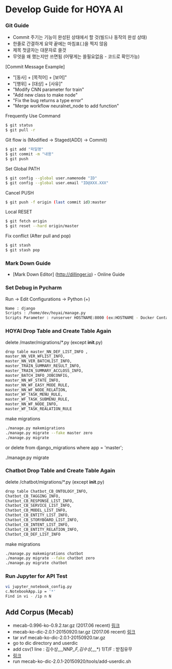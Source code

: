 # Develop Guide for HOYA AI
### Git Guide 
 - Commit 주기는 기능이 완성된 상태에서 할 것(빌드나 동작의 완성 상태)
 - 한줄로 간결하게 요약 끝에는 마침표(.)을 찍지 않음
 - 제목 첫글자는 대문자로 쓸것
 - 무엇을 왜 했는지만 쓰면됨 (어떻게는 쓸필요없음 - 코드로 확인가능)
 
[Commit Message Example]
 - "[동사] + [목적어] + [보어]"
 - "[행위] + [대상] + [사유]"
 - "Modify CNN parameter for train"
 - "Add new class to make node"
 - "Fix the bug returns a type error"
 - "Merge workflow neuralnet_node to add function"

Frequently Use Command 
```sh
$ git status
$ git pull -r
 ```
Git flow is (Modified -> Staged(ADD) -> Commit)
 ```sh
$ git add "파일명"
$ git commit -m "내용"
$ git push
  ```
Set Global PATH
```sh
$ git config --global user.namenode "ID" 
$ git config --global user.email "ID@XXX.XXX"
```
Cancel PUSH
```sh
$ git push -f origin (last commit id):master
```
Local RESET
```sh
$ git fetch origin
$ git reset --hard origin/master
```
Fix conflict (After pull and pop)
```sh
$ git stash
$ git stash pop 
```


### Mark Down Guide
* [Mark Down Editor] (http://dillinger.io) - Online Guide

### Set Debug in Pycharm
Run -> Edit Configurations -> Python (+)
```sh
Name : django
Scripts : /home/dev/hoyai/manage.py
Scripts Parameter : runserver HOSTNAME:8000 (ex:HOSTNAME - Docker Container ID)
```

### HOYAI Drop Table and Create Table Again
delete /master/migrations/*.py (except __init__.py)
```sh
drop table master_NN_DEF_LIST_INFO ,
master_NN_VER_WFLIST_INFO, 
master_NN_VER_BATCHLIST_INFO, 
master_TRAIN_SUMMARY_RESULT_INFO, 
master_TRAIN_SUMMARY_ACCLOSS_INFO, 
master_BATCH_INFO_JOBCONFIG,
master_NN_WF_STATE_INFO, 
master_NN_WF_EASY_MODE_RULE, 
master_NN_WF_NODE_RELATION, 
master_WF_TASK_MENU_RULE, 
master_WF_TASK_SUBMENU_RULE, 
master_NN_WF_NODE_INFO, 
master_WF_TASK_REALATION_RULE
```
make migrations
```sh
./manage.py makemigrations
./manage.py migrate --fake master zero
./manage.py migrate
```
or 
delete from django_migrations where app = 'master'; 

./manage.py migrate

### Chatbot Drop Table and Create Table Again
delete /chatbot/migrations/*.py (except __init__.py)
```sh
drop table Chatbot_CB_ONTOLOGY_INFO,
Chatbot_CB_TAGGING_INFO,
Chatbot_CB_RESPONSE_LIST_INFO,
Chatbot_CB_SERVICE_LIST_INFO,
Chatbot_CB_MODEL_LIST_INFO,
Chatbot_CB_ENTITY_LIST_INFO,
Chatbot_CB_STORYBOARD_LIST_INFO,
Chatbot_CB_INTENT_LIST_INFO,
Chatbot_CB_ENTITY_RELATION_INFO,
Chatbot_CB_DEF_LIST_INFO
```
make migrations
```sh
./manage.py makemigrations chatbot
./manage.py migrate --fake chatbot zero
./manage.py migrate chatbot
```

### Run Jupyter for API Test
```sh
vi jupyter_notebook_config.py 
c.NotebookApp.ip = '*'
Find in vi - /ip n N
```

## Add Corpus (Mecab)
- mecab-0.996-ko-0.9.2.tar.gz (2017.06 recent) [링크](https://bitbucket.org/eunjeon/mecab-ko/downloads/)
- mecab-ko-dic-2.0.1-20150920.tar.gz (2017.06 recent) [링크](https://bitbucket.org/eunjeon/mecab-ko-dic/downloads/)
- tar xvf mecab-ko-dic-2.0.1-20150920.tar.gz
- go to dic directory and userdic
- add csv(1 line : 김수상,,,,NNP,*,F,김수상,*,*,*,*) 1)T/F : 받침유무
- [링크](http://andersonjo.github.io/nlp/2016/12/28/NLP/)
- run mecab-ko-dic-2.0.1-20150920/tools/add-userdic.sh

